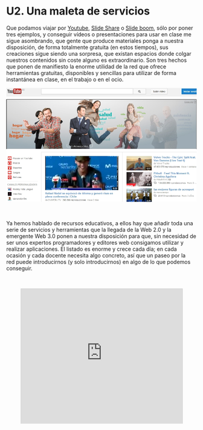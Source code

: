 
# U2. Una maleta de servicios

Que podamos viajar por [Youtube](http://www.youtube.com/?gl=ES&amp;hl=es), [Slide Share](http://www.slideshare.net/) o [Slide boom](http://www.slideboom.com/), sólo por poner tres ejemplos, y conseguir vídeos o presentaciones para usar en clase me sigue asombrando, que gente que produce materiales ponga a nuestra disposición, de forma totalmente gratuita (en estos tiempos), sus creaciones sigue siendo una sorpresa, que existan espacios donde colgar nuestros contenidos sin coste alguno es extraordinario. Son tres hechos que ponen de manifiesto la enorme utilidad de la red que ofrece herramientas gratuitas, disponibles y sencillas para utilizar de forma instantánea en clase, en el trabajo o en el ocio.


![7.5. Captura pantalla](img/capturadayoutube.jpg)



 

Ya hemos hablado de recursos educativos, a ellos hay que añadir toda una serie de servicios y herramientas que la llegada de la Web 2.0 y la emergente Web 3.0 ponen a nuestra disposición para que, sin necesidad de ser unos expertos programadores y editores web consigamos utilizar y realizar aplicaciones. El listado es enorme y crece cada día; en cada ocasión y cada docente necesita algo concreto, así que un paseo por la red puede introducirnos (y solo introducirnos) en algo de lo que podemos conseguir.

 

<iframe frameborder="0" height="356" marginheight="0" marginwidth="0" scrolling="no" src="http://www.slideshare.net/slideshow/embed_code/20858159" style="border-style: solid; border-color: #cccccc; border-width: 1px 1px 0px; margin-bottom: 5px; display: block; margin-left: auto; margin-right: auto;" width="427"></iframe>

